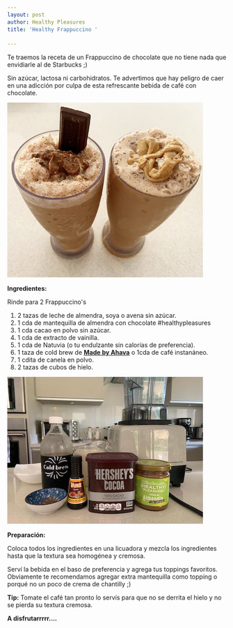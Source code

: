 ```yaml
---
layout: post
author: Healthy Pleasures
title: 'Healthy Frappuccino '

---
```

Te traemos la receta de un Frappuccino de chocolate que no tiene nada que envidiarle al de Starbucks ;)

Sin azúcar, lactosa ni carbohidratos. Te advertimos que hay peligro de caer en una adicción por culpa de esta refrescante bebida de café con chocolate.

![](/images/frapuccino.png)

**Ingredientes:**

Rinde para 2 Frappuccino's

1. 2 tazas de leche de almendra, soya o avena sin azúcar.
2. 1 cda de mantequilla de almendra con chocolate #healthypleasures
3. 1 cda cacao en polvo sin azúcar.
4. 1 cda de extracto de vainilla.
5. 1 cda de Natuvia (o tu endulzante sin calorías de preferencia).
6. 1 taza de cold brew de [**Made by Ahava**](https://www.instagram.com/madeby.ahava/ "Made by Ahava") o 1cda de café instanáneo.
7. 1 cdita de canela en polvo.
8. 2 tazas de cubos de hielo.

![](/images/Ingredientesfrapu.jpeg)

**Preparación:**

Coloca todos los ingredientes en una licuadora y mezcla los ingredientes hasta que la textura sea homogénea y cremosa.

Serví la bebida en el baso de preferencia y agrega tus toppings favoritos. Obviamente te recomendamos agregar extra mantequilla como topping o porqué no un poco de crema de chantilly ;)

**Tip:** Tomate el café tan pronto lo servís para que no se derrita el hielo y no se pierda su textura cremosa. 

**A disfrutarrrrr....**